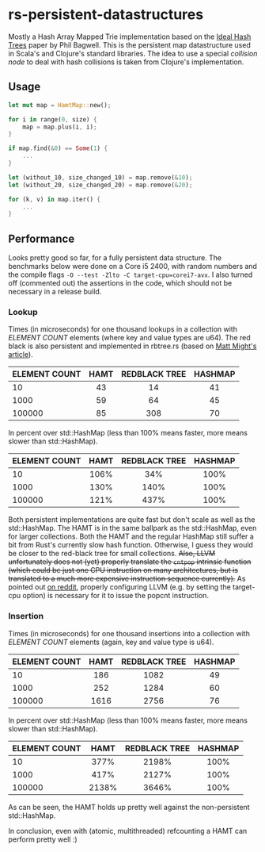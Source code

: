 rs-persistent-datastructures
============================

Mostly a Hash Array Mapped Trie implementation based on the
[Ideal Hash Trees](http://lampwww.epfl.ch/papers/idealhashtrees.pdf) paper by Phil Bagwell.
This is the persistent map datastructure used in Scala's and Clojure's standard libraries.
The idea to use a special *collision node* to deal with hash collisions is taken from Clojure's
implementation.

## Usage
```rust
let mut map = HamtMap::new();

for i in range(0, size) {
    map = map.plus(i, i);
}

if map.find(&0) == Some(1) {
    ...
}

let (without_10, size_changed_10) = map.remove(&10);
let (without_20, size_changed_20) = map.remove(&20);

for (k, v) in map.iter() {
    ...
}

```

## Performance
Looks pretty good so far, for a fully persistent data structure. The benchmarks below were done on
a Core i5 2400, with random numbers and the compile flags `-O --test -Zlto -C target-cpu=corei7-avx`.
I also turned off (commented out) the assertions in the code, which should not be necessary in a
release build.

### Lookup
Times (in microseconds) for one thousand lookups in a collection with *ELEMENT COUNT* elements (where key and value types are u64).
The red black is also persistent and implemented in rbtree.rs
(based on [Matt Might's article](http://matt.might.net/articles/red-black-delete/)).

| ELEMENT COUNT | HAMT | REDBLACK TREE | HASHMAP |
|:--------------|:----:|:-------------:|:-------:|
| 10            | 43   | 14            | 41      |
| 1000          | 59   | 64            | 45      |
| 100000        | 85   | 308           | 70      |

In percent over std::HashMap (less than 100% means faster, more means slower than std::HashMap).

| ELEMENT COUNT | HAMT | REDBLACK TREE | HASHMAP |
|:--------------|:----:|:-------------:|:-------:|
| 10            | 106% | 34%           | 100%    |
| 1000          | 130% | 140%          | 100%    |
| 100000        | 121% | 437%          | 100%    |

Both persistent implementations are quite fast but don't scale as well as the std::HashMap.
The HAMT is in the same ballpark as the std::HashMap, even for larger collections.
Both the HAMT and the regular HashMap still suffer a bit from Rust's currently slow hash
function. Otherwise, I guess they would be closer to the red-black tree for small collections.
~~Also, LLVM unfortunately does not (yet) properly translate the `cntpop` intrinsic function
(which could be just one CPU instruction on many architectures, but is translated to a much more
expensive instruction sequence currently).~~ As pointed out [on reddit](http://www.reddit.com/r/rust/comments/1xa8uy/a_persistent_map_implementation_like_in_clojure/cf9xm3a), properly configuring LLVM
(e.g. by setting the target-cpu option) is necessary for it to issue the popcnt instruction.

### Insertion
Times (in microseconds) for one thousand insertions into a collection with *ELEMENT COUNT* elements (again, key and value type is u64).

| ELEMENT COUNT | HAMT | REDBLACK TREE | HASHMAP |
|:--------------|:----:|:-------------:|:-------:|
| 10            | 186  | 1082          | 49      |
| 1000          | 252  | 1284          | 60      |
| 100000        | 1616 | 2756          | 76      |

In percent over std::HashMap (less than 100% means faster, more means slower than std::HashMap).

| ELEMENT COUNT | HAMT  | REDBLACK TREE | HASHMAP |
|:--------------|:-----:|:-------------:|:-------:|
| 10            | 377%  | 2198%         | 100%    |
| 1000          | 417%  | 2127%         | 100%    |
| 100000        | 2138% | 3646%         | 100%    |

As can be seen, the HAMT holds up pretty well against the non-persistent std::HashMap.

In conclusion, even with (atomic, multithreaded) refcounting a HAMT can perform pretty well :)
